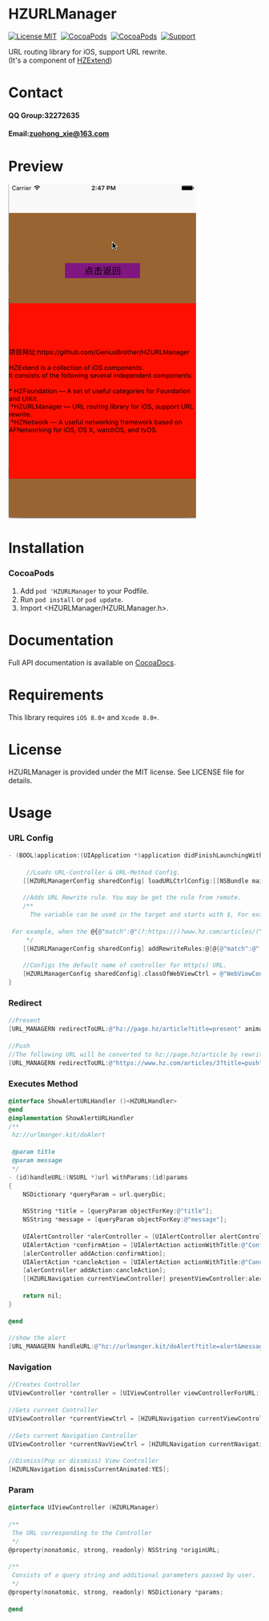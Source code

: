 HZURLManager
==============

[![License MIT](https://img.shields.io/badge/license-MIT-green.svg?style=flat)](https://raw.githubusercontent.com/GeniusBrother/HZURLManager/master/LICENSE)&nbsp;
[![CocoaPods](https://img.shields.io/cocoapods/v/HZURLManager.svg?style=flat)](http://cocoapods.org/pods/HZURLManager)&nbsp;
[![CocoaPods](http://img.shields.io/cocoapods/p/HZExtend.svg?style=flat)](http://cocoadocs.org/docsets/HZURLManager)&nbsp;
[![Support](https://img.shields.io/badge/support-iOS%208%2B%20-blue.svg?style=flat)](https://www.apple.com/nl/ios/)&nbsp;

URL routing library for iOS, support URL rewrite.<br/>
(It's a component of [HZExtend](https://github.com/ibireme/HZExtend))

Contact
==============
#### QQ Group:32272635
#### Email:zuohong_xie@163.com

Preview
==============
![preview](Screenshoot/screentshoot.gif)

Installation
==============
### CocoaPods

1. Add `pod 'HZURLManager` to your Podfile.
2. Run `pod install` or `pod update`.
3. Import \<HZURLManager/HZURLManager.h\>.

Documentation
==============
Full API documentation is available on [CocoaDocs](http://cocoadocs.org/docsets/HZURLManager/).<br/>

Requirements
==============
This library requires `iOS 8.0+` and `Xcode 8.0+`.

License
==============
HZURLManager is provided under the MIT license. See LICENSE file for details.

Usage
==============
### URL Config
```objective-c
- (BOOL)application:(UIApplication *)application didFinishLaunchingWithOptions:(NSDictionary *)launchOptions {
    
     //Loads URL-Controller & URL-Method Config.
    [[HZURLManagerConfig sharedConfig] loadURLCtrlConfig:[[NSBundle mainBundle] pathForResource:@"URL-Controller-Config" ofType:@"plist"] urlMethodConfig:[[NSBundle mainBundle] pathForResource:@"URL-Method-Config" ofType:@"plist"]];
    
    //Adds URL Rewrite rule. You may be get the rule from remote.
    /**
      The variable can be used in the target and starts with $, For example, $ 1 ... $ n represents the value of the corresponding tuple in the regular expression, $ query represents the query string part in the URL. 
 
 For example, when the @{@"match":@"(?:https://)?www.hz.com/articles/(\\d)\\?(.*)",@"target":@"hz://page.hz/article?$query&id=$1"} rule is applied, the rewrite engine rewrites the source URL as hz://page.hz/article?title=cool&id=3 when we redirect to https://ww.hz.com/articles/3?title=cool , Finally we'll jump to hz://page.hz/article?title=cool&id=3.
     */
    [[HZURLManagerConfig sharedConfig] addRewriteRules:@[@{@"match":@"(?:https://)?www.hz.com/articles/(\\d)\\?(.*)",@"target":@"hz://page.hz/article?$query&id=$1"}]];
    
    //Configs the default name of controller for Http(s) URL.
    [HZURLManagerConfig sharedConfig].classOfWebViewCtrl = @"WebViewController";                                        
}    
```
### Redirect
```objective-c
//Present
[URL_MANAGERN redirectToURL:@"hz://page.hz/article?title=present" animated:YES parmas:nil options:@{HZRedirectPresentMode:@(YES)} completion:nil];

//Push
//The following URL will be converted to hz://page.hz/article by rewriting.
[URL_MANAGERN redirectToURL:@"https://www.hz.com/articles/3?title=push" animated:YES];

```

### Executes Method
```objective-c
@interface ShowAlertURLHandler ()<HZURLHandler>
@end
@implementation ShowAlertURLHandler
/**
 hz://urlmanger.kit/doAlert
 
 @param title
 @param message
 */
- (id)handleURL:(NSURL *)url withParams:(id)params
{
    NSDictionary *queryParam = url.queryDic;
    
    NSString *title = [queryParam objectForKey:@"title"];
    NSString *message = [queryParam objectForKey:@"message"];
    
    UIAlertController *alerController = [UIAlertController alertControllerWithTitle:title message:message preferredStyle:UIAlertControllerStyleAlert];
    UIAlertAction *confirmAtion = [UIAlertAction actionWithTitle:@"Confirm" style:UIAlertActionStyleDefault handler:nil];
    [alerController addAction:confirmAtion];
    UIAlertAction *cancleAction = [UIAlertAction actionWithTitle:@"Cancle" style:UIAlertActionStyleCancel handler:nil];
    [alerController addAction:cancleAction];
    [[HZURLNavigation currentViewController] presentViewController:alerController animated:YES completion:nil];

    return nil;
}

@end

//show the alert
[URL_MANAGERN handleURL:@"hz://urlmanger.kit/doAlert?title=alert&message=URL-showAlert" withParams:nil];
```

### Navigation
```objective-c
//Creates Controller
UIViewController *controller = [UIViewController viewControllerForURL:[NSURL URLWithString:@"hz://page.hz/article"]];

//Gets current Controller
UIViewController *currentViewCtrl = [HZURLNavigation currentViewController];

//Gets current Navigation Controller
UIViewController *currentNavViewCtrl = [HZURLNavigation currentNavigationViewController];

//Dismiss(Pop or dissmiss) View Controller
[HZURLNavigation dismissCurrentAnimated:YES];

```

### Param
```objective-c
@interface UIViewController (HZURLManager)

/**
 The URL corresponding to the Controller
 */
@property(nonatomic, strong, readonly) NSString *originURL;

/**
 Consists of a query string and additional parameters passed by user.
 */
@property(nonatomic, strong, readonly) NSDictionary *params;

@end
```

